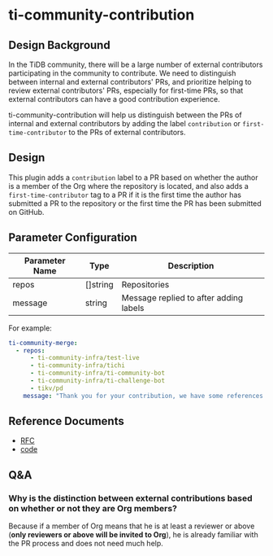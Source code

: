 # ti-community-contribution

## Design Background

In the TiDB community, there will be a large number of external contributors participating in the community to contribute. We need to distinguish between internal and external contributors' PRs, and prioritize helping to review external contributors' PRs, especially for first-time PRs, so that external contributors can have a good contribution experience.

ti-community-contribution will help us distinguish between the PRs of internal and external contributors by adding the label `contribution` or `first-time-contributor` to the PRs of external contributors.

## Design

This plugin adds a `contribution` label to a PR based on whether the author is a member of the Org where the repository is located, and also adds a `first-time-contributor` tag to a PR if it is the first time the author has submitted a PR to the repository or the first time the PR has been submitted on GitHub.

## Parameter Configuration 

| Parameter Name | Type     | Description                            |
| -------------- | -------- | -------------------------------------- |
| repos          | []string | Repositories                           |
| message        | string   | Message replied to after adding labels |


For example:

```yml
ti-community-merge:
  - repos:
      - ti-community-infra/test-live
      - ti-community-infra/tichi
      - ti-community-infra/ti-community-bot
      - ti-community-infra/ti-challenge-bot
      - tikv/pd
    message: "Thank you for your contribution, we have some references for you."
```

## Reference Documents

- [RFC](https://github.com/ti-community-infra/rfcs/blob/main/active-rfcs/0001-contribution.md)
- [code](https://github.com/ti-community-infra/tichi/tree/master/internal/pkg/externalplugins/contribution)

## Q&A

### Why is the distinction between external contributions based on whether or not they are Org members?

Because if a member of Org means that he is at least a reviewer or above (**only reviewers or above will be invited to Org**), he is already familiar with the PR process and does not need much help.